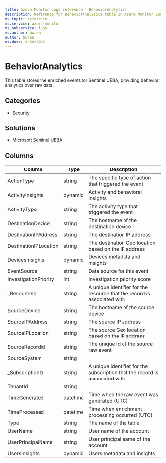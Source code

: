 ```yaml
---
title: Azure Monitor Logs reference - BehaviorAnalytics
description: Reference for BehaviorAnalytics table in Azure Monitor Logs.
ms.topic: reference
ms.service: azure-monitor
ms.subservice: logs
ms.author: bwren
author: bwren
ms.date: 9/29/2022
---
```


# BehaviorAnalytics

 This table stores the enriched events for Sentinel UEBA, providing behavior analytics over raw data.

## Categories

- Security
## Solutions

- Microsoft Sentinel UEBA




## Columns

| Column | Type | Description |
| --- | --- | --- |
| ActionType | string | The specific type of action that triggered the event |
| ActivityInsights | dynamic | Activity and behavioral insights |
| ActivityType | string | The activity type that triggered the event |
| DestinationDevice | string | The hostname of the destination device |
| DestinationIPAddress | string | The destination IP address |
| DestinationIPLocation | string | The destination Geo location based on the IP address |
| DevicesInsights | dynamic | Devices metadata and insights |
| EventSource | string | Data source for this event |
| InvestigationPriority | int | Investigation priority score |
| _ResourceId | string | A unique identifier for the resource that the record is associated with |
| SourceDevice | string | The hostname of the source device |
| SourceIPAddress | string | The source IP address |
| SourceIPLocation | string | The source Geo location based on the IP address |
| SourceRecordId | string | The unique Id of the source raw event |
| SourceSystem | string |  |
| _SubscriptionId | string | A unique identifier for the subscription that the record is associated with |
| TenantId | string |  |
| TimeGenerated | datetime | Time when the raw event was generated (UTC) |
| TimeProcessed | datetime | Time when enrichment processing occurred (UTC) |
| Type | string | The name of the table |
| UserName | string | User name of the account |
| UserPrincipalName | string | User principal name of the account |
| UsersInsights | dynamic | Users metadata and insights |
